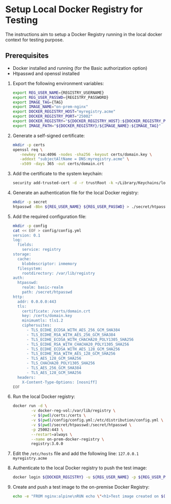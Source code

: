# Setup Local Docker Registry for Testing

The instructions aim to setup a  Docker Registry running in the local docker context for testing purpose.

## Prerequisites
- Docker installed and running (for the Basic authorization option)
- Htpasswd and openssl installed

1. Export the following environment variables:

   ```bash
   export REG_USER_NAME={REGISTRY_USERNAME}
   export REG_USER_PASSWD={REGISTRY_PASSWORD}
   export IMAGE_TAG={TAG}
   export IMAGE_NAME="on-prem-nginx"
   export DOCKER_REGISTRY_HOST="myregistry.acme"
   export DOCKER_REGISTRY_PORT="25002"
   export DOCKER_REGISTRY="${DOCKER_REGISTRY_HOST}:${DOCKER_REGISTRY_PORT}"
   export IMAGE_PATH="${DOCKER_REGISTRY}/${IMAGE_NAME}:${IMAGE_TAG}"
   ```


2. Generate a self-signed certificate:

   ```bash
   mkdir -p certs
   openssl req \
      -newkey rsa:4096 -nodes -sha256 -keyout certs/domain.key \
      -addext "subjectAltName = DNS:myregistry.acme" \
      -x509 -days 365 -out certs/domain.crt
   ```

3. Add the certificate to the system keychain:

   ```bash
   security add-trusted-cert -d -r trustRoot -k ~/Library/Keychains/login.keychain certs/domain.crt
   ```

4. Generate an authentication file for the local Docker registry:

   ```bash
   mkdir -p secret
   htpasswd -Bbn ${REG_USER_NAME} ${REG_USER_PASSWD} > ./secret/htpasswd
   ```

5. Add the required configuration file:

   ```bash
   mkdir -p config
   cat << EOF > config/config.yml
   version: 0.1
   log:
     fields:
       service: registry
   storage:
     cache:
       blobdescriptor: inmemory
     filesystem:
       rootdirectory: /var/lib/registry
   auth:
     htpasswd:
       realm: basic-realm
       path: /secret/htpasswd
   http:
     addr: 0.0.0.0:443
     tls:
       certificate: /certs/domain.crt
       key: /certs/domain.key
       minimumtls: tls1.2
       ciphersuites:
         - TLS_ECDHE_ECDSA_WITH_AES_256_GCM_SHA384
         - TLS_ECDHE_RSA_WITH_AES_256_GCM_SHA384
         - TLS_ECDHE_ECDSA_WITH_CHACHA20_POLY1305_SHA256
         - TLS_ECDHE_RSA_WITH_CHACHA20_POLY1305_SHA256
         - TLS_ECDHE_ECDSA_WITH_AES_128_GCM_SHA256
         - TLS_ECDHE_RSA_WITH_AES_128_GCM_SHA256
         - TLS_AES_128_GCM_SHA256
         - TLS_CHACHA20_POLY1305_SHA256
         - TLS_AES_256_GCM_SHA384
         - TLS_AES_128_GCM_SHA256
     headers:
       X-Content-Type-Options: [nosniff]
   EOF
   ```

6. Run the local Docker registry:

   ```bash
   docker run -d \
		   -v docker-reg-vol:/var/lib/registry \
		   -v $(pwd)/certs:/certs \
		   -v $(pwd)/config/config.yml:/etc/distribution/config.yml \
		   -v $(pwd)/secret/htpasswd:/secret/htpasswd \
		   -p 25002:443 \
		   --restart=always \
		   --name on-prem-docker-registry \
		   registry:3.0.0
   ```

7. Edit the `/etc/hosts` file and add the following line: `127.0.0.1 myregistry.acme`


8. Authenticate to the local Docker registry to push the test image:

   ```bash
   docker login ${DOCKER_REGISTRY} -u ${REG_USER_NAME} -p ${REG_USER_PASSWD}
   ```

9. Create and push a test image to the on-premise Docker Registry:

   ```bash
   echo -e "FROM nginx:alpine\nRUN echo \"<h1>Test image created on $(date +%F+%T)</h1>\" > /usr/share/nginx/html/index.html" | docker buildx build --push --platform linux/amd64 -t ${IMAGE_PATH} -
   ```
